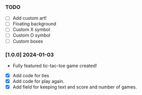 
### TODO

- [ ] Add custom art!
 - [ ] Floating background
 - [ ] Custom X symbol
 - [ ] Custom O symbol
 - [ ] Custom boxes

### [1.0.0] 2024-01-03

- Fully featured tic-tac-toe game created!

- [x] Add code for ties
- [x] Add code for play again.
- [x] Add field for keeping text and score and number of games.